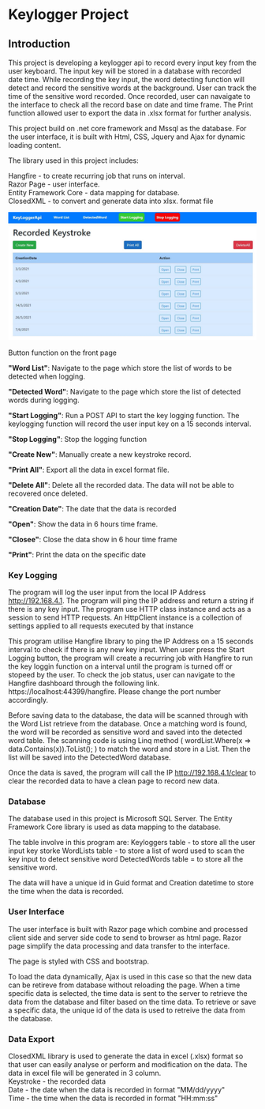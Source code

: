 # Keylogger Project

## Introduction
This project is developing a keylogger api to record every input key from the user keyboard. The input key will be stored in a database with recorded date time. 
While recording the key input, the word detecting function will detect and record the sensitive words at the background. User can track the time of the sensitive word recorded.
Once recorded, user can navaigate to the interface to check all the record base on date and time frame. 
The Print function allowed user to export the data in .xlsx format for further analysis. 

This project build on .net core framework and Mssql as the database. 
For the user interface, it is built with Html, CSS, Jquery and Ajax for dynamic loading content. 

The library used in this project includes:<br/>

Hangfire - to create recurring job that runs on interval.<br/>
Razor Page - user interface.<br/>
Entity Framework Core - data mapping for database.<br/>
ClosedXML - to convert and generate data into xlsx. format file<br/>


![alt text](https://github.com/yihanglim/KeyLoggerApi/blob/9ace863d0d2a28731ba0bb1bdffeb70a1ea87836/KeyloggerHomePage.JPG)

Button function on the front page<br/>

**"Word List"**: Navigate to the page which store the list of words to be detected when logging.<br/>

**"Detected Word"**: Navigate to the page which store the list of detected words during logging.<br/>

**"Start Logging"**: Run a POST API to start the key logging function. The keylogging function will record the user input key on a 15 seconds interval.<br/>

**"Stop Logging"**: Stop the logging function<br/>

**"Create New"**: Manually create a new keystroke record.<br/>

**"Print All"**: Export all the data in excel format file.<br/>

**"Delete All"**: Delete all the recorded data. The data will not be able to recovered once deleted.<br/>

**"Creation Date"**: The date that the data is recorded<br/>

**"Open"**: Show the data in 6 hours time frame.<br/>

**"Closee"**: Close the data show in 6 hour time frame<br/>

**"Print"**: Print the data on the specific date<br/>

### Key Logging

The program will log the user input from the local IP Address http://192.168.4.1. The program will ping the IP address and return a string if there is any key input.
The program use HTTP class instance and acts as a session to send HTTP requests. 
An HttpClient instance is a collection of settings applied to all requests executed by that instance

This program utilise Hangfire library to ping the IP Address on a 15 seconds interval to check if there is any new key input.
When user press the Start Logging button, the program will create a recurring job with Hangfire to run the key loggin function on a interval until the program is turned off or stopeed by the user.
To check the job status, user can navigate to the Hangfire dashboard through the following link. https://localhost:44399/hangfire. Please change the port number accordingly.

Before saving data to the database, the data will be scanned through with the Word List retrieve from the database. Once a matching word is found, the word will be recorded as sensitive word and saved into the detected word table.
The scanning code is using Linq method ( wordList.Where(x => data.Contains(x)).ToList(); ) to match the word and store in a List. Then the list will be saved into the DetectedWord database.

Once the data is saved, the program will call the IP http://192.168.4.1/clear to clear the recorded data to have a clean page to record new data. 

### Database  
The database used in this project is Microsoft SQL Server. The Entity Framework Core library is used as data mapping to the database.  

The table involve in this program are:
Keyloggers table - to store all the user input key storke
WordLists table - to store a list of word used to scan the key input to detect sensitive word
DetectedWords table = to store all the sensitive word. 

The data will have a unique id in Guid format and Creation datetime to store the time when the data is recorded.

### User Interface  

The user interface is built with Razor page which combine and processed client side and server side code to send to browser as html page. 
Razor page simplify the data processing and data transfer to the interface. 

The page is styled with CSS and bootstrap. 

To load the data dynamically, Ajax is used in this case so that the new data can be retireve from database without reloading the page.
When a time specific data is selected, the time data is sent to the server to retrieve the data from the database and filter based on the time data.
To retrieve or save a specific data, the unique id of the data is used to retreive the data from the database.


### Data Export

ClosedXML library is used to generate the data in excel (.xlsx) format so that user can easily analyse or perform and modification on the data.
The data in excel file will be generated in 3 column.  <br/>
Keystroke - the recorded data<br/>
Date - the date when the data is recorded in format "MM/dd/yyyy"<br/>
Time - the time when the data is recorded in format "HH:mm:ss"<br/>
